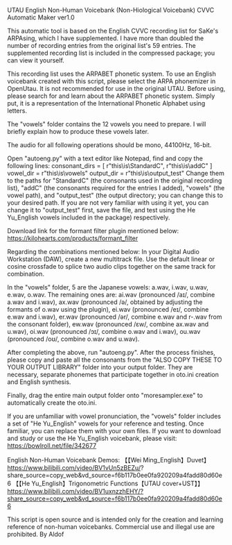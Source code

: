 UTAU English Non-Human Voicebank (Non-Hiological Voicebank) CVVC Automatic Maker ver1.0

This automatic tool is based on the English CVVC recording list for SaKe's ARPAsing, which I have supplemented. I have more than doubled the number of recording entries from the original list's 59 entries. The supplemented recording list is included in the compressed package; you can view it yourself.

This recording list uses the ARPABET phonetic system. To use an English voicebank created with this script, please select the ARPA phonemizer in OpenUtau. It is not recommended for use in the original UTAU. Before using, please search for and learn about the ARPABET phonetic system. Simply put, it is a representation of the International Phonetic Alphabet using letters.

The "vowels" folder contains the 12 vowels you need to prepare. I will briefly explain how to produce these vowels later.

The audio for all following operations should be mono, 44100Hz, 16-bit.

Open "autoeng.py" with a text editor like Notepad, find and copy the following lines:
consonant_dirs = [ r"this\is\StandardC", r"this\is\addC" ] vowel_dir = r"this\is\vowels" output_dir = r"this\is\output_test"
Change them to the paths for "StandardC" (the consonants used in the original recording list), "addC" (the consonants required for the entries I added), "vowels" (the vowel path), and "output_test" (the output directory; you can change this to your desired path. If you are not very familiar with using it yet, you can change it to "output_test" first, save the file, and test using the He Yu_English vowels included in the package) respectively.

Download link for the formant filter plugin mentioned below: https://kilohearts.com/products/formant_filter

Regarding the combinations mentioned below: In your Digital Audio Workstation (DAW), create a new multitrack file. Use the default linear or cosine crossfade to splice two audio clips together on the same track for combination.

In the "vowels" folder, 5 are the Japanese vowels: a.wav, i.wav, u.wav, e.wav, o.wav. The remaining ones are: ai.wav (pronounced /aɪ/, combine a.wav and i.wav), ax.wav (pronounced /ə/, obtained by adjusting the formants of o.wav using the plugin), ei.wav (pronounced /eɪ/, combine e.wav and i.wav), er.wav (pronounced /ər/, combine e.wav and r-.wav from the consonant folder), ew.wav (pronounced /ɛw/, combine ax.wav and u.wav), oi.wav (pronounced /ɔɪ/, combine o.wav and i.wav), ou.wav (pronounced /oʊ/, combine o.wav and u.wav).

After completing the above, run "autoeng.py". After the process finishes, please copy and paste all the consonants from the "ALSO COPY THESE TO YOUR OUTPUT LIBRARY" folder into your output folder. They are necessary, separate phonemes that participate together in oto.ini creation and English synthesis.

Finally, drag the entire main output folder onto "moresampler.exe" to automatically create the oto.ini.

If you are unfamiliar with vowel pronunciation, the "vowels" folder includes a set of "He Yu_English" vowels for your reference and testing. Once familiar, you can replace them with your own files. If you want to download and study or use the He Yu_English voicebank, please visit: https://bowlroll.net/file/342677

English Non-Human Voicebank Demos:
【【Wei Ming_English】Duvet】 https://www.bilibili.com/video/BV1vUn5zBEZu/?
share_source=copy_web&vd_source=f6b117b0ee0fa920209a4fadd80d60e6
【【He Yu_English】Trigonometric Functions【UTAU cover+UST】】 https://www.bilibili.com/video/BV1uxnzzhEHY/?share_source=copy_web&vd_source=f6b117b0ee0fa920209a4fadd80d60e6

This script is open source and is intended only for the creation and learning reference of non-human voicebanks. Commercial use and illegal use are prohibited. By Aldof


